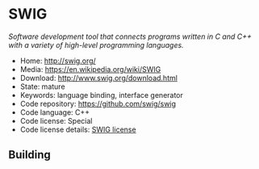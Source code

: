 # SWIG

_Software development tool that connects programs written in C and C++ with a variety of high-level programming languages._

- Home: http://swig.org/
- Media: https://en.wikipedia.org/wiki/SWIG
- Download: http://www.swig.org/download.html
- State: mature
- Keywords: language binding, interface generator
- Code repository: https://github.com/swig/swig
- Code language: C++
- Code license: Special
- Code license details: [SWIG license](https://raw.githubusercontent.com/swig/swig/master/LICENSE)

## Building

